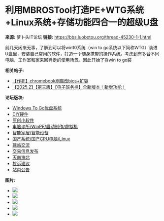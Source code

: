 # 利用MBROSTool打造PE+WTG系统+Linux系统+存储功能四合一的超级U盘

**来源:** 萝卜头IT论坛
**链接:** https://bbs.luobotou.org/thread-45230-1-1.html

前几天闲来无事，了解到可以将win10系统（win to go系统以下简称WTG）装进U盘里，安装自己常用的软件，打造一个随身携带的操作系统。考虑到有多台不同电脑、工作室和家来回奔走的使用场景。因此开始了将win to go装

**相关帖子:**

*   [【作死】chromebook刷魔改bios+扩容](thread-54538-1-1.html "【作死】chromebook刷魔改bios+扩容")
*   [【2025.2】【第三版】【电子班务栏】全新版本！新增功能！](thread-55343-1-1.html "【2025.2】【第三版】【电子班务栏】全新版本！新增功能！")

**论坛版块:**

*   [Windows To Go优盘系统](forum-88-1.html)
*   [DIY硬件](forum-85-1.html)
*   [原创小软件](forum-78-1.html)
*   [电脑诊所/WinPE/启动制作/虚拟机](forum-123-1.html)
*   [智能家居/智能设备](forum-145-1.html)
*   [国产系统/国产CPU电脑/Linux](forum-147-1.html)
*   [建站交流](forum-82-1.html)
*   [交易信息发布](forum-144-1.html)
*   [天南海北](forum-74-1.html)
*   [投诉建议](forum-42-1.html)
*   [站内公告](forum-43-1.html)

**图片:**

*   [![](https://luobotou-img.oss-cn-qingdao.aliyuncs.com/data/attachment/block/01/01a01064bc8893bba47ead181eb0fa98.jpg?x-oss-process=style/luobotou-1)](thread-45230-1-1.html)
*   [![](https://luobotou-img.oss-cn-qingdao.aliyuncs.com/data/attachment/block/47/472840ddfc409f09fda42999b7a5d3ea.jpg?x-oss-process=style/luobotou-1)](thread-54538-1-1.html)
*   [![](https://luobotou-img.oss-cn-qingdao.aliyuncs.com/data/attachment/block/fe/fe220dad8246cbe99be809b1d58e07f6.jpg?x-oss-process=style/luobotou-1)](thread-55343-1-1.html)
*   [![](https://luobotou-img.oss-cn-qingdao.aliyuncs.com/data/attachment/forum/202206/30/110906sxg11wgdgw1kd1iw.gif?x-oss-process=style/luobotou-1)](thread-50097-1-1.html)
*   [![](https://luobotou-img.oss-cn-qingdao.aliyuncs.com/data/attachment/block/ac/ac874719f65f983503c1968905a971c0.jpg?x-oss-process=style/luobotou-1)](thread-55306-1-1.html)
